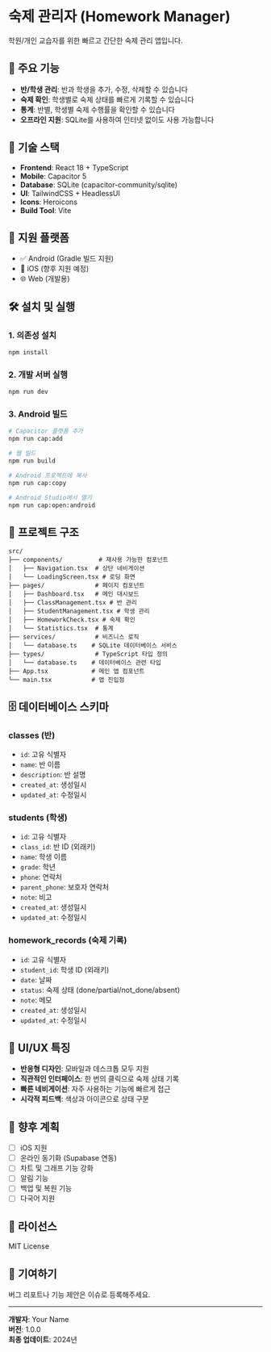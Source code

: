 # 숙제 관리자 (Homework Manager)

학원/개인 교습자를 위한 빠르고 간단한 숙제 관리 앱입니다.

## 🎯 주요 기능

- **반/학생 관리**: 반과 학생을 추가, 수정, 삭제할 수 있습니다
- **숙제 확인**: 학생별로 숙제 상태를 빠르게 기록할 수 있습니다
- **통계**: 반별, 학생별 숙제 수행률을 확인할 수 있습니다
- **오프라인 지원**: SQLite를 사용하여 인터넷 없이도 사용 가능합니다

## 🚀 기술 스택

- **Frontend**: React 18 + TypeScript
- **Mobile**: Capacitor 5
- **Database**: SQLite (capacitor-community/sqlite)
- **UI**: TailwindCSS + HeadlessUI
- **Icons**: Heroicons
- **Build Tool**: Vite

## 📱 지원 플랫폼

- ✅ Android (Gradle 빌드 지원)
- 🔄 iOS (향후 지원 예정)
- 🌐 Web (개발용)

## 🛠️ 설치 및 실행

### 1. 의존성 설치

```bash
npm install
```

### 2. 개발 서버 실행

```bash
npm run dev
```

### 3. Android 빌드

```bash
# Capacitor 플랫폼 추가
npm run cap:add

# 웹 빌드
npm run build

# Android 프로젝트에 복사
npm run cap:copy

# Android Studio에서 열기
npm run cap:open:android
```

## 📁 프로젝트 구조

```
src/
├── components/          # 재사용 가능한 컴포넌트
│   ├── Navigation.tsx  # 상단 네비게이션
│   └── LoadingScreen.tsx # 로딩 화면
├── pages/              # 페이지 컴포넌트
│   ├── Dashboard.tsx   # 메인 대시보드
│   ├── ClassManagement.tsx # 반 관리
│   ├── StudentManagement.tsx # 학생 관리
│   ├── HomeworkCheck.tsx # 숙제 확인
│   └── Statistics.tsx  # 통계
├── services/           # 비즈니스 로직
│   └── database.ts    # SQLite 데이터베이스 서비스
├── types/              # TypeScript 타입 정의
│   └── database.ts    # 데이터베이스 관련 타입
├── App.tsx            # 메인 앱 컴포넌트
└── main.tsx           # 앱 진입점
```

## 🗄️ 데이터베이스 스키마

### classes (반)
- `id`: 고유 식별자
- `name`: 반 이름
- `description`: 반 설명
- `created_at`: 생성일시
- `updated_at`: 수정일시

### students (학생)
- `id`: 고유 식별자
- `class_id`: 반 ID (외래키)
- `name`: 학생 이름
- `grade`: 학년
- `phone`: 연락처
- `parent_phone`: 보호자 연락처
- `note`: 비고
- `created_at`: 생성일시
- `updated_at`: 수정일시

### homework_records (숙제 기록)
- `id`: 고유 식별자
- `student_id`: 학생 ID (외래키)
- `date`: 날짜
- `status`: 숙제 상태 (done/partial/not_done/absent)
- `note`: 메모
- `created_at`: 생성일시
- `updated_at`: 수정일시

## 🎨 UI/UX 특징

- **반응형 디자인**: 모바일과 데스크톱 모두 지원
- **직관적인 인터페이스**: 한 번의 클릭으로 숙제 상태 기록
- **빠른 네비게이션**: 자주 사용하는 기능에 빠르게 접근
- **시각적 피드백**: 색상과 아이콘으로 상태 구분

## 🔮 향후 계획

- [ ] iOS 지원
- [ ] 온라인 동기화 (Supabase 연동)
- [ ] 차트 및 그래프 기능 강화
- [ ] 알림 기능
- [ ] 백업 및 복원 기능
- [ ] 다국어 지원

## 📝 라이선스

MIT License

## 🤝 기여하기

버그 리포트나 기능 제안은 이슈로 등록해주세요.

---

**개발자**: Your Name  
**버전**: 1.0.0  
**최종 업데이트**: 2024년
